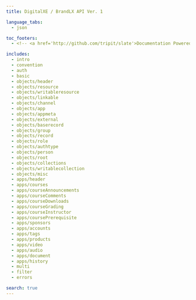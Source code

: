 ```yaml
---
title: DigitalXE / BrandLX API Ver. 1

language_tabs:
  - json

toc_footers:
  - <!-- <a href='http://github.com/tripit/slate'>Documentation Powered by Slate</a>--> &copy; 2016 SightWorks

includes:
  - intro
  - convention
  - auth
  - basic
  - objects/header
  - objects/resource
  - objects/writableresource
  - objects/linkable
  - objects/channel
  - objects/app
  - objects/appmeta
  - objects/external
  - objects/baserecord
  - objects/group
  - objects/record
  - objects/role
  - objects/authtype
  - objects/person
  - objects/root
  - objects/collections
  - objects/writablecollection
  - objects/misc
  - apps/header
  - apps/courses
  - apps/courseAnnouncements
  - apps/courseComments
  - apps/courseDownloads
  - apps/courseGrading
  - apps/courseInstructor
  - apps/coursePrerequisite
  - apps/sponsors
  - apps/accounts
  - apps/tags
  - apps/products
  - apps/video
  - apps/audio
  - apps/document
  - apps/history
  - multi
  - filter
  - errors

search: true
---
```


